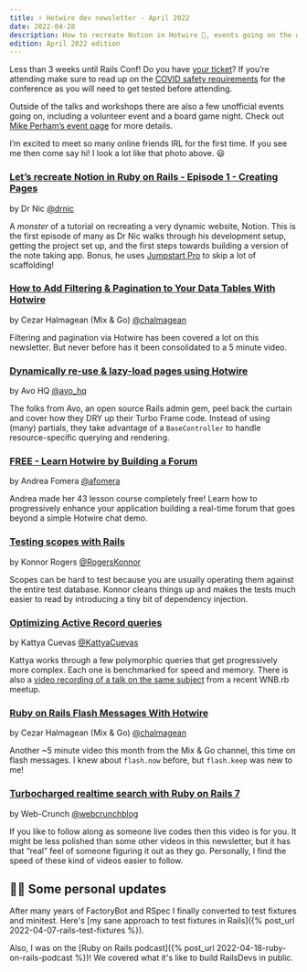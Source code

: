 ```yaml
---
title: ⚡️ Hotwire dev newsletter - April 2022
date: 2022-04-28
description: How to recreate Notion in Hotwire 🤯, events going on the week of RailsConf, a paid course made free, and more in this month's edition.
edition: April 2022 edition
---
```


Less than 3 weeks until Rails Conf! Do you have [your ticket](https://www.railsconf.org/register)? If you’re attending make sure to read up on the [COVID safety requirements](https://www.railsconf.org/covid) for the conference as you will need to get tested before attending.

Outside of the talks and workshops there are also a few unofficial events going on, including a volunteer event and a board game night. Check out [Mike Perham’s event page](https://www.mikeperham.com/events/) for more details.

I’m excited to meet so many online friends IRL for the first time. If you see me then come say hi! I look a lot like that photo above. 😃

### [Let’s recreate Notion in Ruby on Rails - Episode 1 - Creating Pages](https://m.youtube.com/watch?v=XWfyffFWbDI)

by Dr Nic [@drnic](https://twitter.com/drnic)

A _monster_ of a tutorial on recreating a very dynamic website, Notion. This is the first episode of many as Dr Nic walks through his development setup, getting the project set up, and the first steps towards building a version of the note taking app. Bonus, he uses [Jumpstart Pro](https://jumpstartrails.com) to skip a lot of scaffolding!

### [How to Add Filtering & Pagination to Your Data Tables With Hotwire](https://www.youtube.com/watch?v=HURqvNJF4T0)

by Cezar Halmagean (Mix & Go) [@chalmagean](https://twitter.com/chalmagean)

Filtering and pagination via Hotwire has been covered a lot on this newsletter. But never before has it been consolidated to a 5 minute video.

### [Dynamically re-use & lazy-load pages using Hotwire](https://avohq.io/blog/dynamically-re-use-pages-with-hotwire)

by Avo HQ [@avo_hq](https://twitter.com/avo_hq)

The folks from Avo, an open source Rails admin gem, peel back the curtain and cover how they DRY up their Turbo Frame code. Instead of using (many) partials, they take advantage of a `BaseController` to handle resource-specific querying and rendering.

### [FREE - Learn Hotwire by Building a Forum](https://twitter.com/afomera/status/1512287468078264322)

by Andrea Fomera [@afomera](https://twitter.com/afomera)

Andrea made her 43 lesson course completely free! Learn how to progressively enhance your application building a real-time forum that goes beyond a simple Hotwire chat demo.

### [Testing scopes with Rails](https://dev.to/paramagicdev/testing-scopes-with-rails-4ho9)

by Konnor Rogers [@RogersKonnor](https://twitter.com/RogersKonnor)

Scopes can be hard to test because you are usually operating them against the entire test database. Konnor cleans things up and makes the tests much easier to read by introducing a tiny bit of dependency injection.

### [Optimizing Active Record queries](https://dev.to/kattyacuevas/optimizing-active-record-queries-4i84)

by Kattya Cuevas [@KattyaCuevas](https://twitter.com/KattyaCuevas)

Kattya works through a few polymorphic queries that get progressively more complex. Each one is benchmarked for speed and memory. There is also a [video recording of a talk on the same subject](https://www.youtube.com/watch?v=cAsGgY2qz-8) from a recent WNB.rb meetup.

### [Ruby on Rails Flash Messages With Hotwire](https://www.youtube.com/watch?v=G1I7FLFuLlk)

by Cezar Halmagean (Mix & Go) [@chalmagean](https://twitter.com/chalmagean)

Another ~5 minute video this month from the Mix & Go channel, this time on flash messages. I knew about `flash.now` before, but `flash.keep` was new to me!

### [Turbocharged realtime search with Ruby on Rails 7](https://www.youtube.com/watch?v=9uSenV1O1GA)

by Web-Crunch [@webcrunchblog](https://twitter.com/webcrunchblog)

If you like to follow along as someone live codes then this video is for you. It might be less polished than some other videos in this newsletter, but it has that “real” feel of someone figuring it out as they go. Personally, I find the speed of these kind of videos easier to follow.

## 🙋‍♂️ Some personal updates

After many years of FactoryBot and RSpec I finally converted to test fixtures and minitest. Here's [my sane approach to test fixtures in Rails]({% post_url 2022-04-07-rails-test-fixtures %}).

Also, I was on the [Ruby on Rails podcast]({% post_url 2022-04-18-ruby-on-rails-podcast %})! We covered what it's like to build RailsDevs in public.
